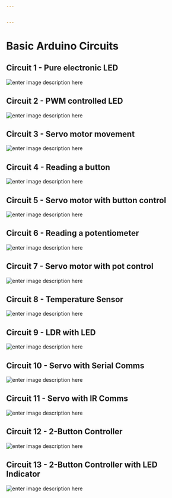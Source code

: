 ```yaml
---


---
```


<h1 id="basic-arduino-circuits">Basic Arduino Circuits</h1>
<h2 id="circuit-1---pure-electronic-led">Circuit 1 - Pure electronic LED</h2>
<p><img src="https://github.com/NicholasBerryman/ArduinoClassResources/blob/master/Diagrams/PureElectronicLED_bb.png?raw=true" alt="enter image description here"></p>
<h2 id="circuit-2---pwm-controlled-led">Circuit 2 - PWM controlled LED</h2>
<p><img src="https://github.com/NicholasBerryman/ArduinoClassResources/blob/master/Diagrams/PWMPinLED_bb.png?raw=true" alt="enter image description here"></p>
<h2 id="circuit-3---servo-motor-movement">Circuit 3 - Servo motor movement</h2>
<p><img src="https://github.com/NicholasBerryman/ArduinoClassResources/blob/master/Diagrams/MicroServo_bb.png?raw=true" alt="enter image description here"></p>
<h2 id="circuit-4---button-read">Circuit 4 - Reading a button</h2>
<p><img src="https://github.com/NicholasBerryman/ArduinoClassResources/blob/master/Diagrams/ButtonRead_bb.png?raw=true" alt="enter image description here"></p>
<h2 id="circuit-5---servo-motor-with-knob-control">Circuit 5 - Servo motor with button control</h2>
<p><img src="https://github.com/NicholasBerryman/ArduinoClassResources/blob/master/Diagrams/ButtonControlServo.png?raw=true" alt="enter image description here"></p>
<h2 id="circuit-6---servo-motor-with-knob-control">Circuit 6 - Reading a potentiometer</h2>
<p><img src="https://github.com/NicholasBerryman/ArduinoClassResources/blob/master/Diagrams/ReadPot.png?raw=true" alt="enter image description here"></p>
<h2 id="circuit-7---servo-motor-with-pot-control">Circuit 7 - Servo motor with pot control</h2>
<p><img src="https://github.com/NicholasBerryman/ArduinoClassResources/blob/master/Diagrams/ServoWithPot_bb.png?raw=true" alt="enter image description here"></p>
<h2 id="circuit-8---Temperature-Sensor">Circuit 8 - Temperature Sensor</h2>
<p><img src="https://github.com/NicholasBerryman/ArduinoClassResources/blob/master/Diagrams/TempSensor_bb.png?raw=true" alt="enter image description here"></p>
<h2 id="circuit-9---LDR-with-LED">Circuit 9 - LDR with LED</h2>
<p><img src="https://github.com/NicholasBerryman/ArduinoClassResources/blob/master/Diagrams/LDR_LED_bb.png?raw=true" alt="enter image description here"></p>
<h2 id="circuit-10---Servo-with-Serial-Comms">Circuit 10 - Servo with Serial Comms</h2>
<p><img src="https://github.com/NicholasBerryman/ArduinoClassResources/blob/master/Diagrams/ServoWithSerialComms.png?raw=true" alt="enter image description here"></p>
<h2 id="circuit-11---Servo-with-IR-Comms">Circuit 11 - Servo with IR Comms</h2>
<p><img src="https://github.com/NicholasBerryman/ArduinoClassResources/blob/master/Diagrams/ServoWithIRComms_bb.png?raw=true" alt="enter image description here"></p>
<h2 id="circuit-12">Circuit 12 - 2-Button Controller</h2>
<p><img src="https://github.com/NicholasBerryman/ArduinoClassResources/blob/master/Diagrams/TwoButtonController_bb.png?raw=true" alt="enter image description here"></p>
<h2 id="circuit-13">Circuit 13 - 2-Button Controller with LED Indicator</h2>
<p><img src="https://github.com/NicholasBerryman/ArduinoClassResources/blob/master/Diagrams/TwoButtonControllerWithLED_bb.png?raw=true" alt="enter image description here"></p>
